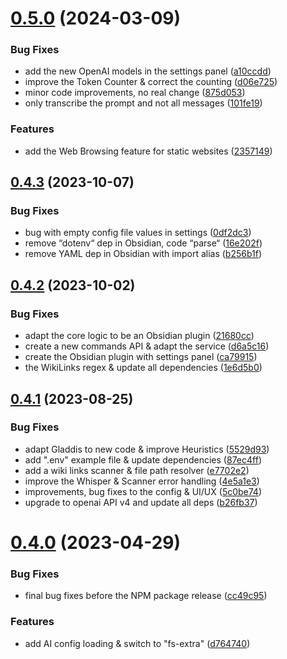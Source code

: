 # [0.5.0](https://github.com/AurelienStebe/Gladdis/compare/0.4.3...0.5.0) (2024-03-09)


### Bug Fixes

* add the new OpenAI models in the settings panel ([a10ccdd](https://github.com/AurelienStebe/Gladdis/commit/a10ccddd9adfc0ab65a3679db75e94ca49edaee7))
* improve the Token Counter & correct the counting ([d06e725](https://github.com/AurelienStebe/Gladdis/commit/d06e725519d1206881c7fc581f6cc5d0663e8b8c))
* minor code improvements, no real change ([875d053](https://github.com/AurelienStebe/Gladdis/commit/875d053fcebe97742e9c6fdfd1ba03d2ab925e74))
* only transcribe the prompt and not all messages ([101fe19](https://github.com/AurelienStebe/Gladdis/commit/101fe1988ebeef2b5698915a69d867db96364c11))


### Features

* add the Web Browsing feature for static websites ([2357149](https://github.com/AurelienStebe/Gladdis/commit/23571495c7ece52c179acc9cc4ebf756d3f3161b))

## [0.4.3](https://github.com/AurelienStebe/Gladdis/compare/0.4.2...0.4.3) (2023-10-07)


### Bug Fixes

* bug with empty config file values in settings ([0df2dc3](https://github.com/AurelienStebe/Gladdis/commit/0df2dc3f08d82bcbd6c9bcdf5eaa7dbd8c63869b))
* remove “dotenv“ dep in Obsidian, code “parse“ ([16e202f](https://github.com/AurelienStebe/Gladdis/commit/16e202f865e4585791b4250ca50010f5d958a0c3))
* remove YAML dep in Obsidian with import alias ([b256b1f](https://github.com/AurelienStebe/Gladdis/commit/b256b1f90ab488e07a87614100a2182dbdb2d7dc))

## [0.4.2](https://github.com/AurelienStebe/Gladdis/compare/0.4.1...0.4.2) (2023-10-02)


### Bug Fixes

* adapt the core logic to be an Obsidian plugin ([21680cc](https://github.com/AurelienStebe/Gladdis/commit/21680cc1a6746b41a9dcdffbe0b6ffbd0a4aa66f))
* create a new commands API & adapt the service ([d6a5c16](https://github.com/AurelienStebe/Gladdis/commit/d6a5c16069224f782a24679476a387d6a84398b5))
* create the Obsidian plugin with settings panel ([ca79915](https://github.com/AurelienStebe/Gladdis/commit/ca7991547b6790db81d97907c6f7ff550b7c8c50))
* the WikiLinks regex & update all dependencies ([1e6d5b0](https://github.com/AurelienStebe/Gladdis/commit/1e6d5b0b99e9edd8dbe849d8b2bea56216276806))

## [0.4.1](https://github.com/AurelienStebe/Gladdis/compare/Gladdis-v0.4.0...Gladdis-v0.4.1) (2023-08-25)


### Bug Fixes

* adapt Gladdis to new code & improve Heuristics ([5529d93](https://github.com/AurelienStebe/Gladdis/commit/5529d93e1941c5adb7d1ed6d0389a34cd4f6831b))
* add ".env" example file & update dependencies ([87ec4ff](https://github.com/AurelienStebe/Gladdis/commit/87ec4ffdd3cd76c41ac575b2d97fb6e63c305f60))
* add a wiki links scanner & file path resolver ([e7702e2](https://github.com/AurelienStebe/Gladdis/commit/e7702e28ad1c1aebd30a61017682e0f5066a2850))
* improve the Whisper & Scanner error handling ([4e5a1e3](https://github.com/AurelienStebe/Gladdis/commit/4e5a1e377415692765ad72db454b456e60b1b5e3))
* improvements, bug fixes to the config & UI/UX ([5c0be74](https://github.com/AurelienStebe/Gladdis/commit/5c0be748eaa637b81ea893f1981a330b8afee0a7))
* upgrade to openai API v4 and update all deps ([b26fb37](https://github.com/AurelienStebe/Gladdis/commit/b26fb377a4572784c3e4cb13a956ac08435afb33))

# [0.4.0](https://github.com/AurelienStebe/Gladdis/compare/Gladdis-v0.3.1...Gladdis-v0.4.0) (2023-04-29)


### Bug Fixes

* final bug fixes before the NPM package release ([cc49c95](https://github.com/AurelienStebe/Gladdis/commit/cc49c9571aa4ead3b80f59e5883aa0ef1dfa165c))


### Features

* add AI config loading & switch to "fs-extra" ([d764740](https://github.com/AurelienStebe/Gladdis/commit/d764740bd732249e4567a46a71624597534d6ade))
